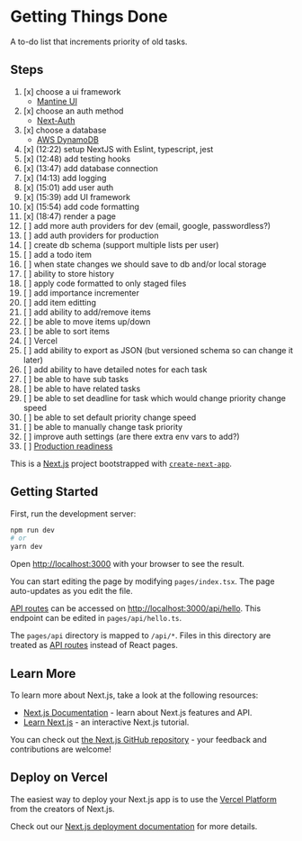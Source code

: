 # Getting Things Done

A to-do list that increments priority of old tasks.

## Steps

1. [x] choose a ui framework
    - [Mantine UI](https://mantine.dev/)
2. [x] choose an auth method
    - [Next-Auth](https://github.com/nextauthjs/next-auth-example)
3. [x] choose a database
    - [AWS DynamoDB](https://aws.amazon.com/dynamodb/pricing/)
4. [x] (12:22) setup NextJS with Eslint, typescript, jest
5. [x] (12:48) add testing hooks
6. [x] (13:47) add database connection
7. [x] (14:13) add logging
8. [x] (15:01) add user auth
9. [x] (15:39) add UI framework
10. [x] (15:54) add code formatting
11. [x] (18:47) render a page
13. [ ] add more auth providers for dev (email, google, passwordless?)
14. [ ] add auth providers for production
15. [ ] create db schema (support multiple lists per user)
16. [ ] add a todo item
17. [ ] when state changes we should save to db and/or local storage
18. [ ] ability to store history
19. [ ] apply code formatted to only staged files
20. [ ] add importance incrementer
21. [ ] add item editting
22. [ ] add ability to add/remove items
23. [ ] be able to move items up/down
24. [ ] be able to sort items
25. [ ] Vercel
26. [ ] add ability to export as JSON (but versioned schema so can change it later)
27. [ ] add ability to have detailed notes for each task
28. [ ] be able to have sub tasks
29. [ ] be able to have related tasks
30. [ ] be able to set deadline for task which would change priority change speed
31. [ ] be able to set default priority change speed
32. [ ] be able to manually change task priority
33. [ ] improve auth settings (are there extra env vars to add?)
34. [ ] [Production readiness](https://nextjs.org/docs/going-to-production)

This is a [Next.js](https://nextjs.org/) project bootstrapped with [`create-next-app`](https://github.com/vercel/next.js/tree/canary/packages/create-next-app).

## Getting Started

First, run the development server:

```bash
npm run dev
# or
yarn dev
```

Open [http://localhost:3000](http://localhost:3000) with your browser to see the result.

You can start editing the page by modifying `pages/index.tsx`. The page auto-updates as you edit the file.

[API routes](https://nextjs.org/docs/api-routes/introduction) can be accessed on [http://localhost:3000/api/hello](http://localhost:3000/api/hello). This endpoint can be edited in `pages/api/hello.ts`.

The `pages/api` directory is mapped to `/api/*`. Files in this directory are treated as [API routes](https://nextjs.org/docs/api-routes/introduction) instead of React pages.

## Learn More

To learn more about Next.js, take a look at the following resources:

-   [Next.js Documentation](https://nextjs.org/docs) - learn about Next.js features and API.
-   [Learn Next.js](https://nextjs.org/learn) - an interactive Next.js tutorial.

You can check out [the Next.js GitHub repository](https://github.com/vercel/next.js/) - your feedback and contributions are welcome!

## Deploy on Vercel

The easiest way to deploy your Next.js app is to use the [Vercel Platform](https://vercel.com/new?utm_medium=default-template&filter=next.js&utm_source=create-next-app&utm_campaign=create-next-app-readme) from the creators of Next.js.

Check out our [Next.js deployment documentation](https://nextjs.org/docs/deployment) for more details.
